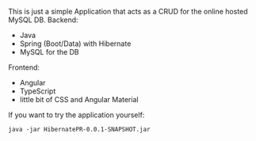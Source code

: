 This is just a simple Application that acts as a CRUD for the online hosted MySQL DB.
Backend:
- Java
- Spring (Boot/Data) with Hibernate
- MySQL for the DB

Frontend:
- Angular
- TypeScript
- little bit of CSS and Angular Material

If you want to try the application yourself:
```
java -jar HibernatePR-0.0.1-SNAPSHOT.jar
```
